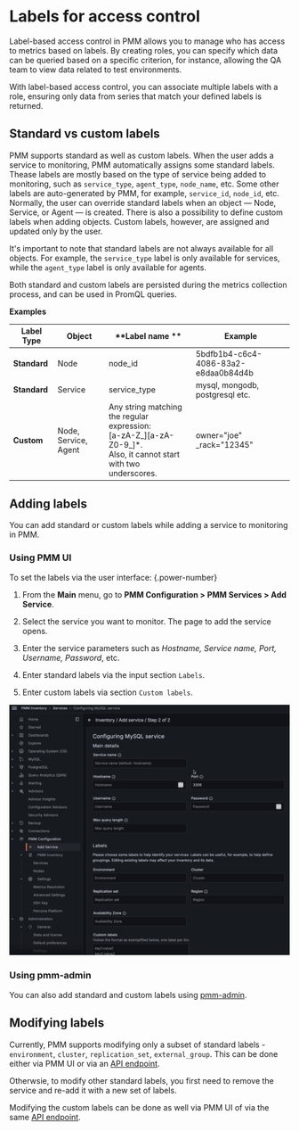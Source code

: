 # Labels for access control


Label-based access control in PMM allows you to manage who has access to metrics based on labels. By creating roles, you can specify which data can be queried based on a specific criterion, for instance, allowing the QA team to view data related to test environments. 
 
With label-based access control, you can associate multiple labels with a role, ensuring only data from series that match your defined labels is returned. 


## Standard vs custom labels

PMM supports standard as well as custom labels. When the user adds a service to monitoring, PMM automatically assigns some standard labels. Thease labels are mostly based on the type of service being added to monitoring, such as `service_type`, `agent_type`, `node_name`, etc. Some other labels are auto-generated by PMM, for example, `service_id`, `node_id`, etc. Normally, the user can override standard labels when an object &mdash; Node, Service, or Agent &mdash; is created. There is also a possibility to define custom labels when adding objects. Custom labels, however, are assigned and updated only by the user.

It's important to note that standard labels are not always available for all objects. For example, the `service_type` label is only available for services, while the `agent_type` label is only available for agents.

Both standard and custom labels are persisted during the metrics collection process, and can be used in PromQL queries.

**Examples**

| **Label Type**| **Object**| **Label name ** | **Example** |                                                                                                
|---------------|-----------|-----------------|--------------------------------------|
| **Standard**  | Node      | node_id         | 5bdfb1b4-c6c4-4086-83a2-e8daa0b84d4b |                                          
| **Standard**  | Service   | service_type    | mysql, mongodb, postgresql etc.      |
| **Custom**    | Node, Service, Agent | Any string matching the regular expression: <br /> [a-zA-Z_][a-zA-Z0-9_]*. <br /> Also, it cannot start with two underscores.| owner="joe"<br/> _rack="12345"|

## Adding labels

You can add standard or custom labels while adding a service to monitoring in PMM.

### Using PMM UI

To set the labels via the user interface:
{.power-number}

1. From the **Main** menu, go to **PMM Configuration > PMM Services > Add Service**.

2. Select the service you want to monitor. The page to add the service opens.

3. Enter the service parameters such as *Hostname, Service name, Port, Username, Password*, etc.

4. Enter standard labels via the input section `Labels`.

5. Enter custom labels via section `Custom labels`.

![PMM Inventory - Add Service](../../../images/lbac/PMM_access_control_add_labels_services.png)

### Using pmm-admin

You can also add standard and custom labels using [pmm-admin](../../../use/commands/pmm-admin.md).


## Modifying labels

Currently, PMM supports modifying only a subset of standard labels - `environment`, `cluster`, `replication_set`, `external_group`. This can be done either via PMM UI or via an [API endpoint](https://percona-pmm.readme.io/reference/changeservice).

Otherwsie, to modify other standard labels, you first need to remove the service and re-add it with a new set of labels.

Modifying the custom labels can be done as well via PMM UI of via the same [API endpoint](https://percona-pmm.readme.io/reference/changeservice).
